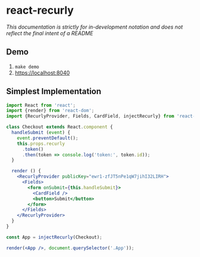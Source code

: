 # react-recurly

*This documentation is strictly for in-development notation and does not reflect the final intent of a README*

## Demo

1. `make demo`
2. [https://localhost:8040](https://localhost:8040)

## Simplest Implementation

```jsx
import React from 'react';
import {render} from 'react-dom';
import {RecurlyProvider, Fields, CardField, injectRecurly} from 'react-recurly';

class Checkout extends React.component {
  handleSubmit (event) {
    event.preventDefault();
    this.props.recurly
      .token()
      .then(token => console.log('token:', token.id));
  }

  render () {
    <RecurlyProvider publicKey="ewr1-zfJT5nPe1qW7jihI32LIRH">
      <Fields>
        <form onSubmit={this.handleSubmit}>
          <CardField />
          <button>Submit</button>
        </form>
      </Fields>
    </RecurlyProvider>
  }
}

const App = injectRecurly(Checkout);

render(<App />, document.querySelector('.App'));
```
